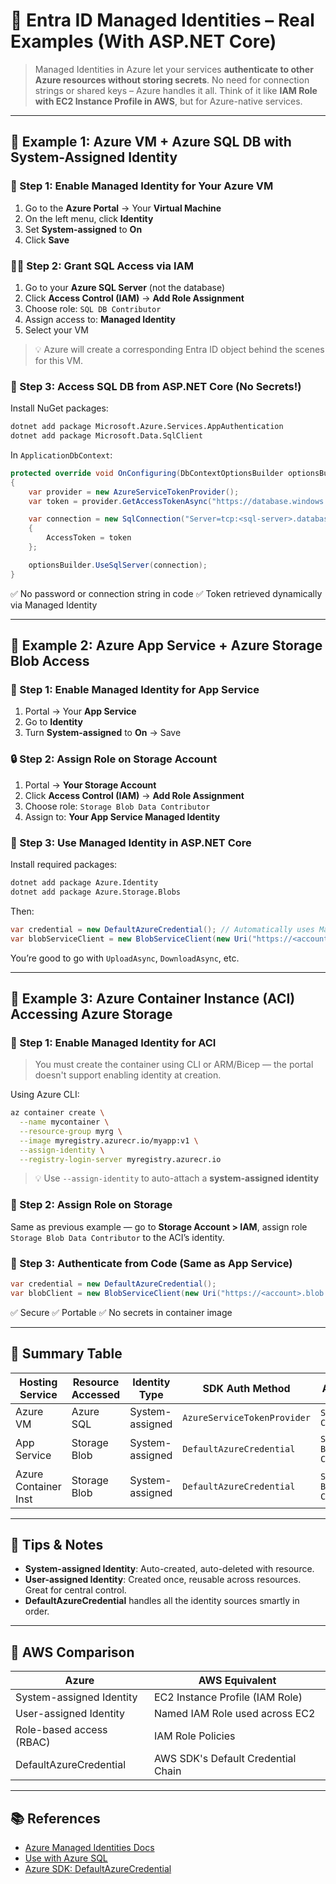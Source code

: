 # 🤖 Entra ID Managed Identities – Real Examples (With ASP.NET Core)

> Managed Identities in Azure let your services **authenticate to other Azure resources without storing secrets**. No need for connection strings or shared keys – Azure handles it all.
> Think of it like **IAM Role with EC2 Instance Profile in AWS**, but for Azure-native services.

---

## 🎯 Example 1: Azure VM + Azure SQL DB with System-Assigned Identity

### 🧱 Step 1: Enable Managed Identity for Your Azure VM

1. Go to the **Azure Portal** → Your **Virtual Machine**
2. On the left menu, click **Identity**
3. Set **System-assigned** to **On**
4. Click **Save**

### 🧑‍⚖️ Step 2: Grant SQL Access via IAM

1. Go to your **Azure SQL Server** (not the database)
2. Click **Access Control (IAM)** → **Add Role Assignment**
3. Choose role: `SQL DB Contributor`
4. Assign access to: **Managed Identity**
5. Select your VM

> 💡 Azure will create a corresponding Entra ID object behind the scenes for this VM.

### 🧪 Step 3: Access SQL DB from ASP.NET Core (No Secrets!)

Install NuGet packages:

```bash
dotnet add package Microsoft.Azure.Services.AppAuthentication
dotnet add package Microsoft.Data.SqlClient
```

In `ApplicationDbContext`:

```csharp
protected override void OnConfiguring(DbContextOptionsBuilder optionsBuilder)
{
    var provider = new AzureServiceTokenProvider();
    var token = provider.GetAccessTokenAsync("https://database.windows.net/").Result;

    var connection = new SqlConnection("Server=tcp:<sql-server>.database.windows.net;Initial Catalog=MyDB;")
    {
        AccessToken = token
    };

    optionsBuilder.UseSqlServer(connection);
}
```

✅ No password or connection string in code
✅ Token retrieved dynamically via Managed Identity

---

## 🚀 Example 2: Azure App Service + Azure Storage Blob Access

### 🔧 Step 1: Enable Managed Identity for App Service

1. Portal → Your **App Service**
2. Go to **Identity**
3. Turn **System-assigned** to **On** → Save

### 🔒 Step 2: Assign Role on Storage Account

1. Portal → **Your Storage Account**
2. Click **Access Control (IAM)** → **Add Role Assignment**
3. Choose role: `Storage Blob Data Contributor`
4. Assign to: **Your App Service Managed Identity**

### 🧪 Step 3: Use Managed Identity in ASP.NET Core

Install required packages:

```bash
dotnet add package Azure.Identity
dotnet add package Azure.Storage.Blobs
```

Then:

```csharp
var credential = new DefaultAzureCredential(); // Automatically uses Managed Identity
var blobServiceClient = new BlobServiceClient(new Uri("https://<account>.blob.core.windows.net"), credential);
```

You’re good to go with `UploadAsync`, `DownloadAsync`, etc.

---

## 🐳 Example 3: Azure Container Instance (ACI) Accessing Azure Storage

### 🧰 Step 1: Enable Managed Identity for ACI

> You must create the container using CLI or ARM/Bicep — the portal doesn't support enabling identity at creation.

Using Azure CLI:

```bash
az container create \
  --name mycontainer \
  --resource-group myrg \
  --image myregistry.azurecr.io/myapp:v1 \
  --assign-identity \
  --registry-login-server myregistry.azurecr.io
```

> 💡 Use `--assign-identity` to auto-attach a **system-assigned identity**

### 🔐 Step 2: Assign Role on Storage

Same as previous example — go to **Storage Account > IAM**, assign role `Storage Blob Data Contributor` to the ACI’s identity.

### 🧪 Step 3: Authenticate from Code (Same as App Service)

```csharp
var credential = new DefaultAzureCredential();
var blobClient = new BlobServiceClient(new Uri("https://<account>.blob.core.windows.net"), credential);
```

✅ Secure
✅ Portable
✅ No secrets in container image

---

## 🧠 Summary Table

| Hosting Service      | Resource Accessed | Identity Type   | SDK Auth Method             | Azure Role                      |
| -------------------- | ----------------- | --------------- | --------------------------- | ------------------------------- |
| Azure VM             | Azure SQL         | System-assigned | `AzureServiceTokenProvider` | `SQL DB Contributor`            |
| App Service          | Storage Blob      | System-assigned | `DefaultAzureCredential`    | `Storage Blob Data Contributor` |
| Azure Container Inst | Storage Blob      | System-assigned | `DefaultAzureCredential`    | `Storage Blob Data Contributor` |

---

## 🧠 Tips & Notes

- **System-assigned Identity**: Auto-created, auto-deleted with resource.
- **User-assigned Identity**: Created once, reusable across resources. Great for central control.
- **DefaultAzureCredential** handles all the identity sources smartly in order.

---

## 🔁 AWS Comparison

| Azure                    | AWS Equivalent                     |
| ------------------------ | ---------------------------------- |
| System-assigned Identity | EC2 Instance Profile (IAM Role)    |
| User-assigned Identity   | Named IAM Role used across EC2     |
| Role-based access (RBAC) | IAM Role Policies                  |
| DefaultAzureCredential   | AWS SDK's Default Credential Chain |

---

## 📚 References

- [Azure Managed Identities Docs](https://learn.microsoft.com/en-us/azure/active-directory/managed-identities-azure-resources/)
- [Use with Azure SQL](https://learn.microsoft.com/en-us/azure/azure-sql/database/authentication-aad-managed-identity)
- [Azure SDK: DefaultAzureCredential](https://learn.microsoft.com/en-us/dotnet/api/azure.identity.defaultazurecredential)

